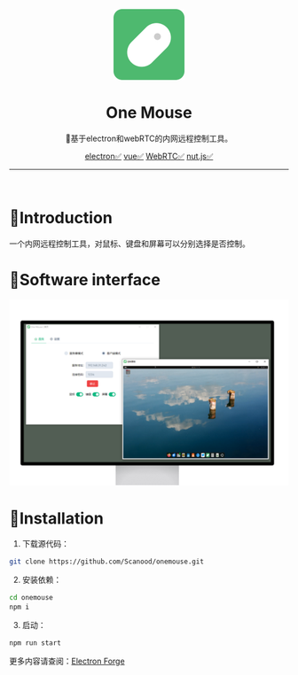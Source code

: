 <div align="center">
    <img src="images/logo.png" width="128" height="128" />
    <h1>One Mouse</h1>
    <p>🐹基于electron和webRTC的内网远程控制工具。</p>
    <a href="https://www.electronjs.org">electron✅</a>
    <a href="https://cn.vuejs.org">vue✅</a>
    <a href="https://developer.mozilla.org/en-US/docs/Web/API/WebRTC_API">WebRTC✅</a>
    <a href="https://github.com/nut-tree/nut.js">nut.js✅</a>
</div>
<hr>
<br>

# 🍍Introduction
一个内网远程控制工具，对鼠标、键盘和屏幕可以分别选择是否控制。

# 🍓Software interface
<div align="center">
    <img src="assets/interface.png" />
</div>

# 🍉Installation

1. 下载源代码：
```bash
git clone https://github.com/Scanood/onemouse.git
```
2. 安装依赖：
```bash
cd onemouse
npm i
```
3. 启动：
```bash
npm run start
```
更多内容请查阅：[Electron Forge](https://www.electronforge.io/)

